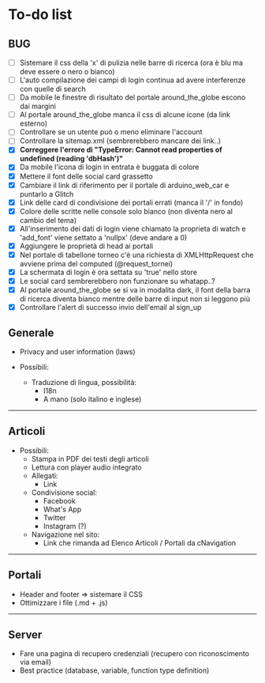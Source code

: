 # To-do list

## BUG

- [ ] Sistemare il css della 'x' di pulizia nelle barre di ricerca (ora è blu ma deve essere o nero o bianco)
- [ ] L'auto compilazione dei campi di login continua ad avere interferenze con quelle di search
- [ ] Da mobile le finestre di risultato del portale around_the_globe escono dai margini
- [ ] Al portale around_the_globe manca il css di alcune icone (da link esterno)
- [ ] Controllare se un utente può o meno eliminare l'account
- [ ] Controllare la sitemap.xml (sembrerebbero mancare dei link..)
- [x] **Correggere l'errore di "TypeError: Cannot read properties of undefined (reading 'dbHash')"**
- [x] Da mobile l'icona di login in entrata è buggata di colore
- [x] Mettere il font delle social card grassetto
- [x] Cambiare il link di riferimento per il portale di arduino_web_car e puntarlo a Glitch
- [x] Link delle card di condivisione dei portali errati (manca il '/' in fondo)
- [x] Colore delle scritte nelle console solo bianco (non diventa nero al cambio del tema)
- [x] All'inserimento dei dati di login viene chiamato la proprieta di watch e 'add_font' viene settato a 'nullpx' (deve andare a 0)
- [x] Aggiungere le proprietà di head ai portali
- [x] Nel portale di tabellone torneo c'è una richiesta di XMLHttpRequest che avviene prima del computed (@request_tornei)
- [x] La schermata di login è ora settata su 'true' nello store
- [x] Le social card sembrerebbero non funzionare su whatapp..?
- [x] Al portale around_the_globe se si va in modalita dark, il font della barra di ricerca diventa bianco mentre delle barre di input non si leggono più
- [x] Controllare l'alert di successo invio dell'email al sign_up

## Generale

- Privacy and user information (laws)

- Possibili:
  - Traduzione di lingua, possibilità:
    - I18n
    - A mano (solo italino e inglese)

---

## Articoli

- Possibili:
  - Stampa in PDF dei testi degli articoli
  - Lettura con player audio integrato
  - Allegati:
    - Link
  - Condivisione social:
    - Facebook
    - What's App
    - Twitter
    - Instagram (?)
  - Navigazione nel sito:
    - Link che rimanda ad Elenco Articoli / Portali da cNavigation

---

## Portali

- Header and footer => sistemare il CSS
- Ottimizzare i file (.md + .js)

---

## Server

- Fare una pagina di recupero credenziali (recupero con riconoscimento via email)
- Best practice (database, variable, function type definition)
